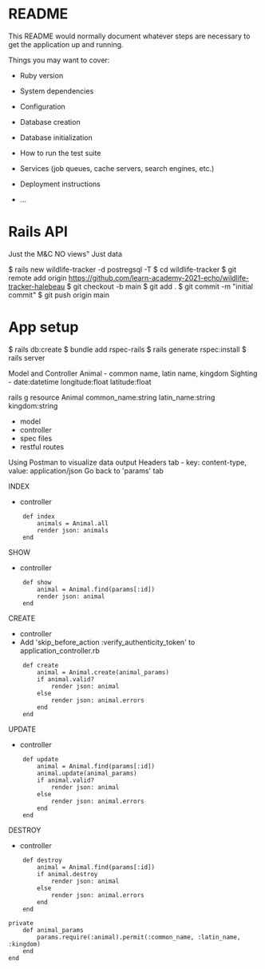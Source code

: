# README

This README would normally document whatever steps are necessary to get the
application up and running.

Things you may want to cover:

* Ruby version

* System dependencies

* Configuration

* Database creation

* Database initialization

* How to run the test suite

* Services (job queues, cache servers, search engines, etc.)

* Deployment instructions

* ...

# Rails API

Just the M&C
NO views" Just data

$ rails new wildlife-tracker -d postregsql -T
$ cd wildlife-tracker
$ git remote add origin https://github.com/learn-academy-2021-echo/wildlife-tracker-halebeau
$ git checkout -b main
$ git add .
$ git commit -m "initial commit"
$ git push origin main

# App setup

$ rails db:create
$ bundle add rspec-rails
$ rails generate rspec:install
$ rails server

Model and Controller
Animal - common name, latin name, kingdom
Sighting - date:datetime longitude:float latitude:float 

rails g resource Animal common_name:string latin_name:string kingdom:string
- model
- controller
- spec files
- restful routes

Using Postman to visualize data output
Headers tab - key: content-type, value: application/json
Go back to 'params' tab

INDEX
- controller
```
    def index
        animals = Animal.all
        render json: animals
    end
```

SHOW
- controller
```
    def show
        animal = Animal.find(params[:id])
        render json: animal
    end
```

CREATE
- controller
- Add 'skip_before_action :verify_authenticity_token' to application_controller.rb
```
    def create
        animal = Animal.create(animal_params)
        if animal.valid?
            render json: animal
        else
            render json: animal.errors
        end
    end
```

UPDATE
- controller
```
    def update
        animal = Animal.find(params[:id])
        animal.update(animal_params)
        if animal.valid?
            render json: animal
        else
            render json: animal.errors
        end
    end
```

DESTROY
- controller
```
    def destroy
        animal = Animal.find(params[:id])
        if animal.destroy
            render json: animal
        else
            render json: animal.errors 
        end
    end
```

```
private
    def animal_params
        params.require(:animal).permit(:common_name, :latin_name, :kingdom)
    end
end
```
